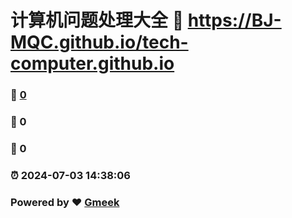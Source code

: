 # 计算机问题处理大全 :link: https://BJ-MQC.github.io/tech-computer.github.io 
### :page_facing_up: [0](https://BJ-MQC.github.io/tech-computer.github.io/tag.html) 
### :speech_balloon: 0 
### :hibiscus: 0 
### :alarm_clock: 2024-07-03 14:38:06 
### Powered by :heart: [Gmeek](https://github.com/Meekdai/Gmeek)
